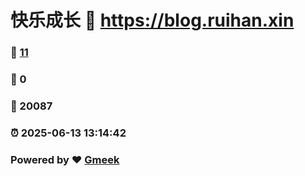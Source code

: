 # 快乐成长 :link: https://blog.ruihan.xin 
### :page_facing_up: [11](https://blog.ruihan.xin/tag.html) 
### :speech_balloon: 0 
### :hibiscus: 20087 
### :alarm_clock: 2025-06-13 13:14:42 
### Powered by :heart: [Gmeek](https://github.com/Meekdai/Gmeek)

